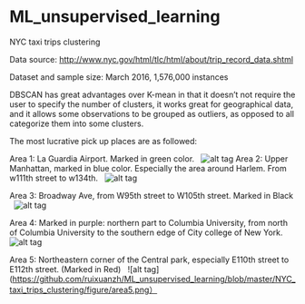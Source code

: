 # ML_unsupervised_learning
NYC taxi trips clustering

Data source: http://www.nyc.gov/html/tlc/html/about/trip_record_data.shtml

Dataset and sample size: March 2016, 1,576,000 instances

DBSCAN has great advantages over K-mean in that it doesn’t not require the user to specify the number of clusters, it works great for geographical data, and it allows some observations to be grouped as outliers, as opposed to all categorize them into some clusters.

The most lucrative pick up places are as followed:  

   Area 1: La Guardia Airport. Marked in green color.
   ![alt tag](https://github.com/ruixuanzh/ML_unsupervised_learning/blob/master/NYC_taxi_trips_clustering/figure/area1.png)
   Area 2: Upper Manhattan, marked in blue color. Especially the area around Harlem.  From w111th street to w134th.
   ![alt tag](https://github.com/ruixuanzh/ML_unsupervised_learning/blob/master/NYC_taxi_trips_clustering/figure/area2.png)


   Area 3: Broadway Ave, from W95th street to W105th street. Marked in Black
   ![alt tag](https://github.com/ruixuanzh/ML_unsupervised_learning/blob/master/NYC_taxi_trips_clustering/figure/area3.png)

   Area 4: Marked in purple:  northern part to Columbia University, from north of Columbia University to the southern edge of City college of New York. 
   ![alt tag](https://github.com/ruixuanzh/ML_unsupervised_learning/blob/master/NYC_taxi_trips_clustering/figure/area4.png)

   Area 5: Northeastern corner of the Central park, especially E110th street to E112th street. (Marked in Red)
   ![alt tag](https://github.com/ruixuanzh/ML_unsupervised_learning/blob/master/NYC_taxi_trips_clustering/figure/area5.png）



